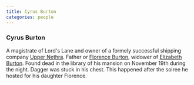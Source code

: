 ```yaml
---
title: Cyrus Burton
categories: people
---
```


### Cyrus Burton

A  magistrate of Lord's Lane and owner of a formely successful shipping company [Upper Nethra](UpperNethra). Father or [Florence Burton](FlorenceBurton), widower of [Elizabeth Burton](ElizabethBurton). Found dead in the library of his mansion on November 19th during the night. Dagger was stuck in his chest. This happened after the soiree he hosted for his daughter Florence.


